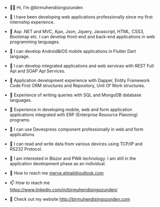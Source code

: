 - 👩‍💻 Hi, I’m @birmuhendisingozunden

- 👋 I have been developing web applications professionally since my first internship experience.
- 👀 Asp .NET and MVC, Ajax, Json, Jquery, Javascript, HTML, CSS3, Bootstrap etc. I can develop
front-end and back-end applications in web programming languages.
- 👀 I can develop Android&IOS mobile applications in Flutter Dart language.
- 👀 I can develop integrated applications and web services with REST Full Api and SOAP Api
Services.
- 👀 Application development experience with Dapper, Entity Framework Code First ORM
structures and Repository, Unit Of Work structures.
- 👀 Experience of writing queries with SQL and MongoDB database languages.
- 👀 Experience in developing mobile, web and form application applications integrated with ERP
(Enterprise Resource Planning) programs.
- 👀 I can use Devexpress component professionally in web and form applications.
- 👀 I can read and write data from various devices using TCP/IP and RS232 Protocol.
- 🌱 I am interested in Blazor and PWA technology. I am still in the application development
phase as an individual.
- 📮 How to reach me merve.elmali@outlook.com
- 📫 How to reach me https://www.linkedin.com/in/birmuhendisingozunden/
- 👀 Check out my website http://birmuhendisingozunden.com
